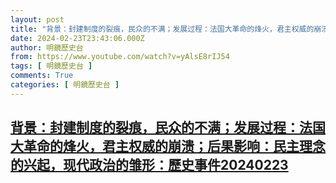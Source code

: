 ```yaml
---
layout: post
title: "背景：封建制度的裂痕，民众的不满；发展过程：法国大革命的烽火，君主权威的崩溃；后果影响：民主理念的兴起，现代政治的雏形：歷史事件20240223"
date: 2024-02-23T23:43:06.000Z
author: 明鏡歷史台
from: https://www.youtube.com/watch?v=yAlsE8rIJ54
tags: [ 明鏡歷史台 ]
comments: True
categories: [ 明鏡歷史台 ]
---
```

<!--1708731786000-->
[背景：封建制度的裂痕，民众的不满；发展过程：法国大革命的烽火，君主权威的崩溃；后果影响：民主理念的兴起，现代政治的雏形：歷史事件20240223](https://www.youtube.com/watch?v=yAlsE8rIJ54)
------

<div>

</div>
